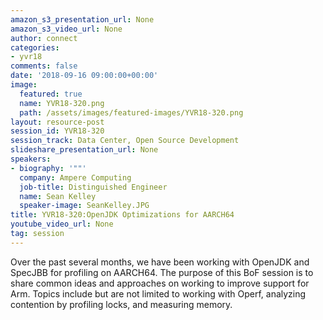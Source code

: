 ```yaml
---
amazon_s3_presentation_url: None
amazon_s3_video_url: None
author: connect
categories:
- yvr18
comments: false
date: '2018-09-16 09:00:00+00:00'
image:
  featured: true
  name: YVR18-320.png
  path: /assets/images/featured-images/YVR18-320.png
layout: resource-post
session_id: YVR18-320
session_track: Data Center, Open Source Development
slideshare_presentation_url: None
speakers:
- biography: '""'
  company: Ampere Computing
  job-title: Distinguished Engineer
  name: Sean Kelley
  speaker-image: SeanKelley.JPG
title: YVR18-320:OpenJDK Optimizations for AARCH64
youtube_video_url: None
tag: session
---
```


Over the past several months, we have been working with OpenJDK and SpecJBB for profiling on AARCH64.  The purpose of this BoF session is to share common ideas and approaches on working to improve support for Arm.  Topics include but are not limited to working with Operf, analyzing contention by profiling locks, and measuring memory.